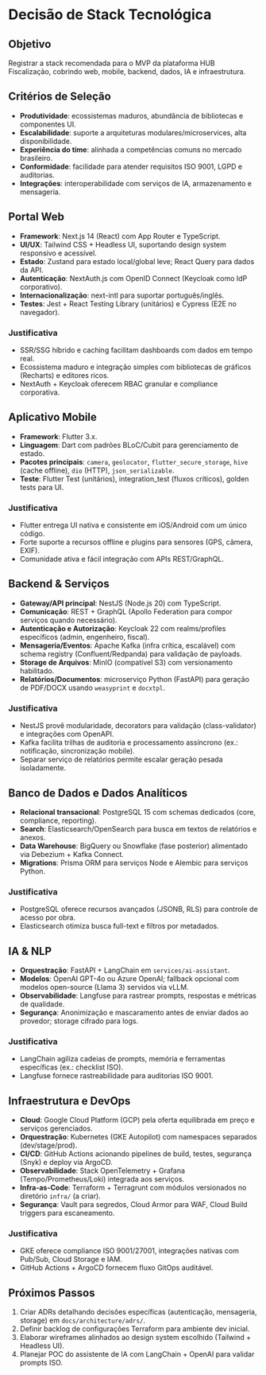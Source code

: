 # Decisão de Stack Tecnológica

## Objetivo
Registrar a stack recomendada para o MVP da plataforma HUB Fiscalização, cobrindo web, mobile, backend, dados, IA e infraestrutura.

## Critérios de Seleção
- **Produtividade**: ecossistemas maduros, abundância de bibliotecas e componentes UI.
- **Escalabilidade**: suporte a arquiteturas modulares/microservices, alta disponibilidade.
- **Experiência do time**: alinhada a competências comuns no mercado brasileiro.
- **Conformidade**: facilidade para atender requisitos ISO 9001, LGPD e auditorias.
- **Integrações**: interoperabilidade com serviços de IA, armazenamento e mensageria.

## Portal Web
- **Framework**: Next.js 14 (React) com App Router e TypeScript.
- **UI/UX**: Tailwind CSS + Headless UI, suportando design system responsivo e acessível.
- **Estado**: Zustand para estado local/global leve; React Query para dados da API.
- **Autenticação**: NextAuth.js com OpenID Connect (Keycloak como IdP corporativo).
- **Internacionalização**: next-intl para suportar português/inglês.
- **Testes**: Jest + React Testing Library (unitários) e Cypress (E2E no navegador).

### Justificativa
- SSR/SSG híbrido e caching facilitam dashboards com dados em tempo real.
- Ecossistema maduro e integração simples com bibliotecas de gráficos (Recharts) e editores ricos.
- NextAuth + Keycloak oferecem RBAC granular e compliance corporativa.

## Aplicativo Mobile
- **Framework**: Flutter 3.x.
- **Linguagem**: Dart com padrões BLoC/Cubit para gerenciamento de estado.
- **Pacotes principais**: `camera`, `geolocator`, `flutter_secure_storage`, `hive` (cache offline), `dio` (HTTP), `json_serializable`.
- **Teste**: Flutter Test (unitários), integration_test (fluxos críticos), golden tests para UI.

### Justificativa
- Flutter entrega UI nativa e consistente em iOS/Android com um único código.
- Forte suporte a recursos offline e plugins para sensores (GPS, câmera, EXIF).
- Comunidade ativa e fácil integração com APIs REST/GraphQL.

## Backend & Serviços
- **Gateway/API principal**: NestJS (Node.js 20) com TypeScript.
- **Comunicação**: REST + GraphQL (Apollo Federation para compor serviços quando necessário).
- **Autenticação e Autorização**: Keycloak 22 com realms/profiles específicos (admin, engenheiro, fiscal).
- **Mensageria/Eventos**: Apache Kafka (infra crítica, escalável) com schema registry (Confluent/Redpanda) para validação de payloads.
- **Storage de Arquivos**: MinIO (compatível S3) com versionamento habilitado.
- **Relatórios/Documentos**: microserviço Python (FastAPI) para geração de PDF/DOCX usando `weasyprint` e `docxtpl`.

### Justificativa
- NestJS provê modularidade, decorators para validação (class-validator) e integrações com OpenAPI.
- Kafka facilita trilhas de auditoria e processamento assíncrono (ex.: notificação, sincronização mobile).
- Separar serviço de relatórios permite escalar geração pesada isoladamente.

## Banco de Dados e Dados Analíticos
- **Relacional transacional**: PostgreSQL 15 com schemas dedicados (core, compliance, reporting).
- **Search**: Elasticsearch/OpenSearch para busca em textos de relatórios e anexos.
- **Data Warehouse**: BigQuery ou Snowflake (fase posterior) alimentado via Debezium + Kafka Connect.
- **Migrations**: Prisma ORM para serviços Node e Alembic para serviços Python.

### Justificativa
- PostgreSQL oferece recursos avançados (JSONB, RLS) para controle de acesso por obra.
- Elasticsearch otimiza busca full-text e filtros por metadados.

## IA & NLP
- **Orquestração**: FastAPI + LangChain em `services/ai-assistant`.
- **Modelos**: OpenAI GPT-4o ou Azure OpenAI; fallback opcional com modelos open-source (Llama 3) servidos via vLLM.
- **Observabilidade**: Langfuse para rastrear prompts, respostas e métricas de qualidade.
- **Segurança**: Anonimização e mascaramento antes de enviar dados ao provedor; storage cifrado para logs.

### Justificativa
- LangChain agiliza cadeias de prompts, memória e ferramentas específicas (ex.: checklist ISO).
- Langfuse fornece rastreabilidade para auditorias ISO 9001.

## Infraestrutura e DevOps
- **Cloud**: Google Cloud Platform (GCP) pela oferta equilibrada em preço e serviços gerenciados.
- **Orquestração**: Kubernetes (GKE Autopilot) com namespaces separados (dev/stage/prod).
- **CI/CD**: GitHub Actions acionando pipelines de build, testes, segurança (Snyk) e deploy via ArgoCD.
- **Observabilidade**: Stack OpenTelemetry + Grafana (Tempo/Prometheus/Loki) integrada aos serviços.
- **Infra-as-Code**: Terraform + Terragrunt com módulos versionados no diretório `infra/` (a criar).
- **Segurança**: Vault para segredos, Cloud Armor para WAF, Cloud Build triggers para escaneamento.

### Justificativa
- GKE oferece compliance ISO 9001/27001, integrações nativas com Pub/Sub, Cloud Storage e IAM.
- GitHub Actions + ArgoCD fornecem fluxo GitOps auditável.

## Próximos Passos
1. Criar ADRs detalhando decisões específicas (autenticação, mensageria, storage) em `docs/architecture/adrs/`.
2. Definir backlog de configurações Terraform para ambiente dev inicial.
3. Elaborar wireframes alinhados ao design system escolhido (Tailwind + Headless UI).
4. Planejar POC do assistente de IA com LangChain + OpenAI para validar prompts ISO.

